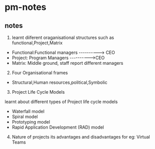 # pm-notes

## notes

1. learnt diiferent oraganisational structures such as functional,Project,Matrix

* Functional:Functional managers ----------> CEO
* Project: Program Managers ---------->CEO
* Matrix: Middle ground, staff report different managers

2. Four Organisational frames

* Structural,Human resources,political,Symbolic

3.  Project Life Cycle Models

  learnt about different types of Project life cycle models

* Waterfall model
* Spiral model
* Prototyping model
* Rapid Application Development (RAD) model

4. Nature of projects its advantages and disadvantages for eg: Virtual Teams
